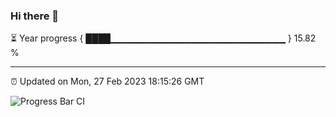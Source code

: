 ### Hi there 👋

⏳ Year progress { ████▁▁▁▁▁▁▁▁▁▁▁▁▁▁▁▁▁▁▁▁▁▁▁▁▁▁ } 15.82 %

---

⏰ Updated on Mon, 27 Feb 2023 18:15:26 GMT

![Progress Bar CI](https://github.com/liununu/liununu/workflows/Progress%20Bar%20CI/badge.svg)
